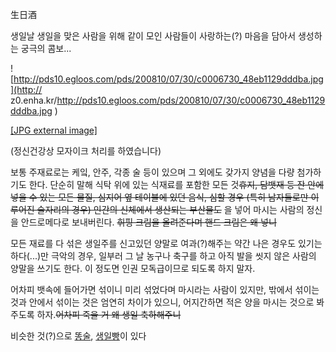 生日酒

생일날 생일을 맞은 사람을 위해 같이 모인 사람들이 사랑하는(?) 마음을 담아서 생성하는 궁극의 콤보...

![http://pds10.egloos.com/pds/200810/07/30/c0006730_48eb1129dddba.jpg](http://
z0.enha.kr/http://pds10.egloos.com/pds/200810/07/30/c0006730_48eb1129dddba.jpg
)

[[JPG external
image]](http://pds10.egloos.com/pds/200810/07/30/c0006730_48eb1129dddba.jpg)

  
(정신건강상 모자이크 처리를 하였습니다)

보통 주재료로는 케잌, 안주, 각종 술 등이 있으며 그 외에도 갖가지 양념을 다량 첨가하기도 한다. 단순히 말해 식탁 위에 있는 식재료를
포함한 모든 것<del>휴지, 담뱃재 등 잔 안에 넣을 수 있는 모든 물질, 심지어 옆 테이블에 있던 음식, 심할 경우 (특히 남자들로만
이루어진 술자리의 경우) 인간의 신체에서 생산되는 부산물도</del> 을 넣어 마시는 사람의 정신을 안드로메다로 보내버린다. <del>휘핑
크림을 올려준다며 핸드 크림은 왜 넣니</del>

모든 재료를 다 섞은 생일주를 신고있던 양말로 여과(?)해주는 약간 나은 경우도 있기는 하다(...)만 극악의 경우, 일부러 그 날 농구나
축구를 하고 아직 발을 씻지 않은 사람의 양말을 쓰기도 한다. 이 정도면 인권 모독급이므로 되도록 하지 말자.

어차피 뱃속에 들어가면 섞이니 미리 섞었다며 마시라는 사람이 있지만, 밖에서 섞이는 것과 안에서 섞이는 것은 엄연히 차이가 있으니,
어지간하면 적은 양을 마시는 것으로 봐주도록 하자.<del>어차피 죽을 거 왜 생일 축하해주니</del>

비슷한 것(?)으로 [똥술](%EB%98%A5%EC%88%A0.md),
[생일빵](%EC%83%9D%EC%9D%BC%EB%B9%B5.md)이 있다


